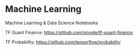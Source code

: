 # Machine Learning

Machine Learning &amp; Data Science Notebooks

TF Quant Finance: https://github.com/google/tf-quant-finance

TF Probability: https://github.com/tensorflow/probability
